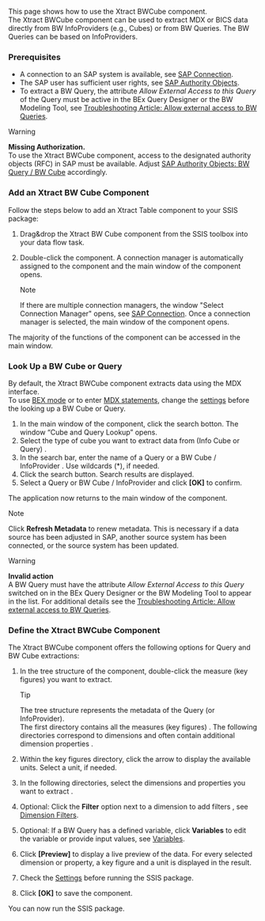 This page shows how to use the Xtract BWCube component.\
The Xtract BWCube component can be used to extract MDX or BICS data directly from BW InfoProviders (e.g., Cubes) or from BW Queries. The BW Queries can be based on InfoProviders.

### Prerequisites

- A connection to an SAP system is available, see [SAP Connection](../sap-connection/).
- The SAP user has sufficient user rights, see [SAP Authority Objects](../setup-in-sap/sap-authority-objects/#bw-cube-bw-query).
- To extract a BW Query, the attribute *Allow External Access to this Query* of the Query must be active in the BEx Query Designer or the BW Modeling Tool, see [Troubleshooting Article: Allow external access to BW Queries](https://support.theobald-software.com/helpdesk/KB/View/13800-allow-external-access-to-bw-queries).

Warning

**Missing Authorization.**\
To use the Xtract BWCube component, access to the designated authority objects (RFC) in SAP must be available. Adjust [SAP Authority Objects: BW Query / BW Cube](../setup-in-sap/sap-authority-objects/#bw-cube-bw-query) accordingly.

### Add an Xtract BW Cube Component

Follow the steps below to add an Xtract Table component to your SSIS package:

1. Drag&drop the Xtract BW Cube component from the SSIS toolbox into your data flow task.

1. Double-click the component. A connection manager is automatically assigned to the component and the main window of the component opens.

   Note

   If there are multiple connection managers, the window "Select Connection Manager" opens, see [SAP Connection](../sap-connection/#assign-connection-managers-to-xtract-components). Once a connection manager is selected, the main window of the component opens.

The majority of the functions of the component can be accessed in the main window.

### Look Up a BW Cube or Query

By default, the Xtract BWCube component extracts data using the MDX interface.\
To use [BEX mode](settings/#bex) or to enter [MDX statements](settings/#mdx), change the [settings](settings/) before the looking up a BW Cube or Query.

1. In the main window of the component, click the search botton. The window “Cube and Query Lookup” opens.
1. Select the type of cube you want to extract data from (Info Cube or Query) .
1. In the search bar, enter the name of a Query or a BW Cube / InfoProvider . Use wildcards (\*), if needed.
1. Click the search button. Search results are displayed.
1. Select a Query or BW Cube / InfoProvider and click **[OK]** to confirm.

The application now returns to the main window of the component.

Note

Click **Refresh Metadata** to renew metadata. This is necessary if a data source has been adjusted in SAP, another source system has been connected, or the source system has been updated.

Warning

**Invalid action**\
A BW Query must have the attribute *Allow External Access to this Query* switched on in the BEx Query Designer or the BW Modeling Tool to appear in the list. For additional details see the [Troubleshooting Article: Allow external access to BW Queries](https://support.theobald-software.com/helpdesk/KB/View/13800-allow-external-access-to-bw-queries).

### Define the Xtract BWCube Component

The Xtract BWCube component offers the following options for Query and BW Cube extractions:

1. In the tree structure of the component, double-click the measure (key figures) you want to extract.

   Tip

   The tree structure represents the metadata of the Query (or InfoProvider).\
   The first directory contains all the measures (key figures) . The following directories correspond to dimensions and often contain additional dimension properties .

1. Within the key figures directory, click the arrow to display the available units. Select a unit, if needed.

1. In the following directories, select the dimensions and properties you want to extract .

1. Optional: Click the **Filter** option next to a dimension to add filters , see [Dimension Filters](variables-and-filters/#set-dimension-filters).

1. Optional: If a BW Query has a defined variable, click **Variables** to edit the variable or provide input values, see [Variables](variables-and-filters/#edit-variables).

1. Click **[Preview]** to display a live preview of the data. For every selected dimension or property, a key figure and a unit is displayed in the result.

1. Check the [Settings](settings/) before running the SSIS package.

1. Click **[OK]** to save the component.

You can now run the SSIS package.

